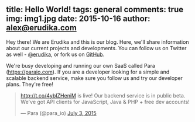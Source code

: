 title: Hello World!
tags: general
comments: true
img: img1.jpg
date: 2015-10-16
author: alex@erudika.com
---

Hey there! We are Erudika and this is our blog. Here, we'll share information about our current projects and
developments. You can follow us on Twitter as well - [@erudika](https://twitter.com/erudika), or fork us on
[GitHub](https://github.com/erudika).

We're busy developing and running our own SaaS called Para (https://paraio.com). If you are a developer
looking for a simple and scalable backend service, make sure you follow us and try our developer plans. They're free!
<!-- more -->
<blockquote class="twitter-tweet" lang="en"><p lang="en" dir="ltr">
<a href="http://t.co/4ybIZHeniM">http://t.co/4ybIZHeniM</a>
is live! Our backend service is in public beta. We&#39;ve got API clients for JavaScript, Java &amp; PHP + free
dev accounts!</p>&mdash; Para (@para_io) <a href="https://twitter.com/para_io/status/616873230599647232">July 3, 2015</a>
</blockquote>
<script async src="//platform.twitter.com/widgets.js" charset="utf-8"></script>

